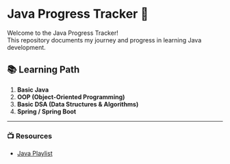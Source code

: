 # Java Progress Tracker 🚀

Welcome to the Java Progress Tracker!  
This repository documents my journey and progress in learning Java development.

## 📚 Learning Path

1. **Basic Java**
2. **OOP (Object-Oriented Programming)**
3. **Basic DSA (Data Structures & Algorithms)**
4. **Spring / Spring Boot**

---

### 📺 Resources

- [Java Playlist](https://youtube.com/playlist?list=PLJNn1eEeUKGx4RJXNKBvMlwbVDfKthq96&si=OVqcvuvQqIL_4VSM)
